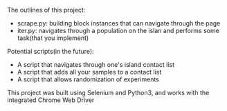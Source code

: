 The outlines of this project:
+ scrape.py: building block instances that can navigate through the page
+ iter.py: navigates through a population on the islan and performs some task(that you implement)

Potential scripts(in the future):
+ A script that navigates through one's island contact list
+ A script that adds all your samples to a contact list 
+ A script that allows randomization of experiments 

This project was built using Selenium and Python3, and works with the integrated Chrome Web Driver
